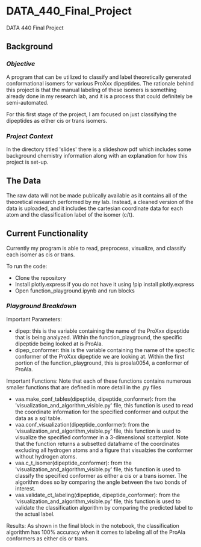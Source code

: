 # DATA_440_Final_Project
DATA 440 Final Project

## **Background**
### *Objective*
A program that can be utilized to classify and label theoretically generated conformational isomers for various ProXxx dipeptides. The rationale behind this project is that the manual labeling of these isomers is something already done in my research lab, and it is a process that could definitely be semi-automated. 

For this first stage of the project, I am focused on just classifying the dipeptides as either cis or trans isomers. 

### *Project Context*
In the directory titled 'slides' there is a slideshow pdf which includes some background chemistry information along with an explanation for how this project is set-up. 

## **The Data**

The raw data will not be made publically available as it contains all of the theoretical research performed by my lab. Instead, a cleaned version of the data is uploaded, and it includes the cartesian coordinate data for each atom and the classification label of the isomer (c/t). 

## **Current Functionality**

Currently my program is able to read, preprocess, visualize, and classify each isomer as cis or trans.  

To run the code:
- Clone the repository
- Install plotly.express if you do not have it using
  !pip install plotly.express
- Open function_playground.ipynb and run blocks

### *Playground Breakdown*
Important Parameters:
- dipep: this is the variable containing the name of the ProXxx dipeptide that is being analyzed. Within the function_playground, the specific dipeptide being looked at is ProAla.
- dipep_conformer: this is the variable containing the name of the specific conformer of the ProXxx dipeptide we are looking at. Within the first portion of the function_playground, this is proala0054, a conformer of ProAla.

Important Functions: Note that each of these functions contains numerous smaller functions that are defined in more detail in the .py files
- vaa.make_conf_tables(dipeptide, dipeptide_conformer): from the 'visualization_and_algorithm_visible.py' file, this function is used to read the coordinate information for the specified conformer and output the data as a sql table.
- vaa.conf_visualization(dipeptide_conformer): from the 'visualization_and_algorithm_visible.py' file, this function is used to visualize the specified conformer in a 3-dimensional scatterplot. Note that the function returns a subsetted dataframe of the coordinates excluding all hydrogen atoms and a figure that visualzies the conformer without hydrogen atoms.
- vaa.c_t_isomer(dipeptide_conformer): from the 'visualization_and_algorithm_visible.py' file, this function is used to classify the specified conformer as either a cis or a trans isomer. The algorithm does so by comparing the angle between the two bonds of interest.
- vaa.validate_ct_labeling(dipeptide, dipeptide_conformer): from the 'visualization_and_algorithm_visible.py' file, this function is used to validate the classification algorithm by comparing the predicted label to the actual label.

Results: As shown in the final block in the notebook, the classification algorithm has 100% accuracy when it comes to labeling all of the ProAla conformers as either cis or trans. 
